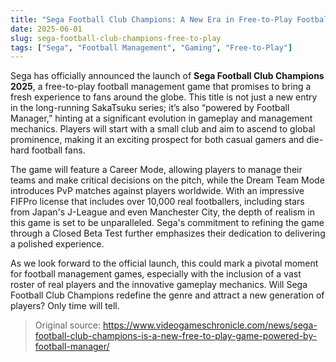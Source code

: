 ```yaml
---
title: "Sega Football Club Champions: A New Era in Free-to-Play Football Management"
date: 2025-06-01
slug: sega-football-club-champions-free-to-play
tags: ["Sega", "Football Management", "Gaming", "Free-to-Play"]
---
```


Sega has officially announced the launch of **Sega Football Club Champions 2025**, a free-to-play football management game that promises to bring a fresh experience to fans around the globe. This title is not just a new entry in the long-running SakaTsuku series; it’s also “powered by Football Manager,” hinting at a significant evolution in gameplay and management mechanics. Players will start with a small club and aim to ascend to global prominence, making it an exciting prospect for both casual gamers and die-hard football fans.

The game will feature a Career Mode, allowing players to manage their teams and make critical decisions on the pitch, while the Dream Team Mode introduces PvP matches against players worldwide. With an impressive FIFPro license that includes over 10,000 real footballers, including stars from Japan's J-League and even Manchester City, the depth of realism in this game is set to be unparalleled. Sega's commitment to refining the game through a Closed Beta Test further emphasizes their dedication to delivering a polished experience.

As we look forward to the official launch, this could mark a pivotal moment for football management games, especially with the inclusion of a vast roster of real players and the innovative gameplay mechanics. Will Sega Football Club Champions redefine the genre and attract a new generation of players? Only time will tell.

> Original source: https://www.videogameschronicle.com/news/sega-football-club-champions-is-a-new-free-to-play-game-powered-by-football-manager/